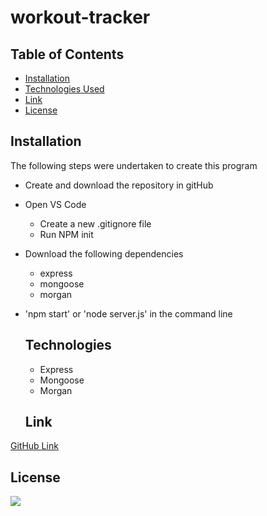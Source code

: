 # workout-tracker

## Table of Contents

- [Installation](#installation)
- [Technologies Used](#technologies)
- [Link](#Link)
- [License](#license)

## Installation

The following steps were undertaken to create this program

- Create and download the repository in gitHub
- Open VS Code

  - Create a new .gitignore file
  - Run NPM init

- Download the following dependencies

  - express
  - mongoose
  - morgan

- 'npm start' or 'node server.js' in the command line

  ## Technologies

  - Express
  - Mongoose
  - Morgan

  ## Link

[GitHub Link](https://github.com/10-kp/workout-tracker)

## License

[![](https://img.shields.io/npm/l/inquirer)]()
